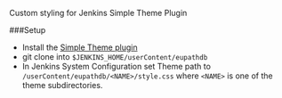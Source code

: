Custom styling for Jenkins Simple Theme Plugin

###Setup

  - Install the [Simple Theme plugin](https://wiki.jenkins-ci.org/display/JENKINS/Simple+Theme+Plugin)
  - git clone into `$JENKINS_HOME/userContent/eupathdb`
  - In Jenkins System Configuration set Theme path to 
    `/userContent/eupathdb/<NAME>/style.css` where `<NAME>` is one of the 
    theme subdirectories.